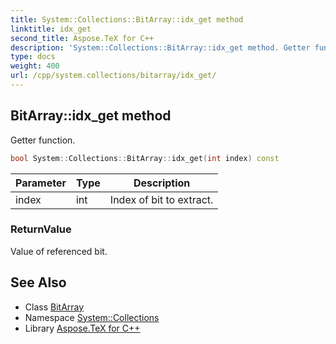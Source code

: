```yaml
---
title: System::Collections::BitArray::idx_get method
linktitle: idx_get
second_title: Aspose.TeX for C++
description: 'System::Collections::BitArray::idx_get method. Getter function in C++.'
type: docs
weight: 400
url: /cpp/system.collections/bitarray/idx_get/
---
```

## BitArray::idx_get method


Getter function.

```cpp
bool System::Collections::BitArray::idx_get(int index) const
```


| Parameter | Type | Description |
| --- | --- | --- |
| index | int | Index of bit to extract. |

### ReturnValue

Value of referenced bit.

## See Also

* Class [BitArray](../)
* Namespace [System::Collections](../../)
* Library [Aspose.TeX for C++](../../../)
